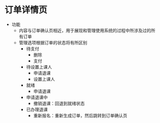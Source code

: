 # 订单详情页

* 功能
	* 内容与订单确认页相近，用于展现和管理使用系统的过程中所涉及过的所有订单
	* 管理选项根据订单的状态将有所区别
		* 待支付
			* 删除
			* 支付
		* 待设置上课人
			* 申请退课
			* 设置上课人
		* 就绪
			* 申请退课
		* 申请退课中
			* 撤销退课：回退到就绪状态
		* 已办理退课
			* 重新报名：重新生成订单，然后跳转到订单确认页
<!--stackedit_data:
eyJoaXN0b3J5IjpbNTk0Mjk5MzcyXX0=
-->